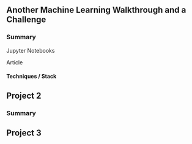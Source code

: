 ## Another Machine Learning Walkthrough and a Challenge

### Summary

Jupyter Notebooks

Article

#### Techniques / Stack

## Project 2

### Summary

## Project 3
